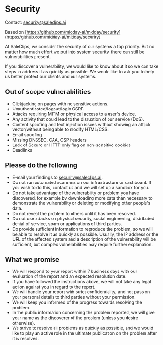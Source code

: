 # Security

Contact: [security@saleclips.ai](mailto:security@saleclips.ai)

Based on [https://github.com/midday-ai/midday/security](https://github.com/midday-ai/midday/security)

At SaleClips, we consider the security of our systems a top priority. But no matter
how much effort we put into system security, there can still be vulnerabilities
present.

If you discover a vulnerability, we would like to know about it so we can take
steps to address it as quickly as possible. We would like to ask you to help us
better protect our clients and our systems.

## Out of scope vulnerabilities

- Clickjacking on pages with no sensitive actions.
- Unauthenticated/logout/login CSRF.
- Attacks requiring MITM or physical access to a user's device.
- Any activity that could lead to the disruption of our service (DoS).
- Content spoofing and text injection issues without showing an attack
  vector/without being able to modify HTML/CSS.
- Email spoofing
- Missing DNSSEC, CAA, CSP headers
- Lack of Secure or HTTP only flag on non-sensitive cookies
- Deadlinks

## Please do the following

- E-mail your findings to [security@saleclips.ai](mailto:security@saleclips.ai).
- Do not run automated scanners on our infrastructure or dashboard. If you wish
  to do this, contact us and we will set up a sandbox for you.
- Do not take advantage of the vulnerability or problem you have discovered,
  for example by downloading more data than necessary to demonstrate the
  vulnerability or deleting or modifying other people's data.
- Do not reveal the problem to others until it has been resolved.
- Do not use attacks on physical security, social engineering, distributed
  denial of service, spam or applications of third parties.
- Do provide sufficient information to reproduce the problem, so we will be
  able to resolve it as quickly as possible. Usually, the IP address or the URL
  of the affected system and a description of the vulnerability will be
  sufficient, but complex vulnerabilities may require further explanation.

## What we promise

- We will respond to your report within 7 business days with our evaluation of
  the report and an expected resolution date.
- If you have followed the instructions above, we will not take any legal
  action against you in regard to the report.
- We will handle your report with strict confidentiality, and not pass on your
  personal details to third parties without your permission.
- We will keep you informed of the progress towards resolving the problem.
- In the public information concerning the problem reported, we will give your
  name as the discoverer of the problem (unless you desire otherwise).
- We strive to resolve all problems as quickly as possible, and we would like
  to play an active role in the ultimate publication on the problem after it
  is resolved.

